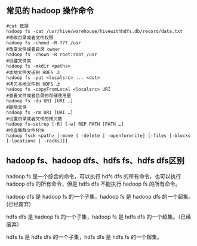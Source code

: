 
## 常见的 hadoop 操作命令

```
#cat 数据
hadoop fs -cat /usr/hive/warehouse/hivewithhdfs.db/record/data.txt
#修改目录或者文件权限
hadoop fs -chmod -R 777 /usr
#改变文件或者目录 owner
hadoop fs -chown -R root:root /usr
#创建文件夹
hadoop fs -mkdir <paths>
#本地文件发送到 HDFS 上
hadoop fs -put <localsrc> ... <dst>
#拷贝本地文件到 HDFS 上
hadoop fs -copyFromLocal <localsrc> URI
#查看文件或者目录的存储使用量
hadoop fs -du URI [URI …]
#删除文件
hadoop fs -rm URI [URI …]
#设置目录或者文件的拷贝数
hadoop fs–setrep [-R] [-w] REP PATH [PATH …]
#检查集群文件坏块
hadoop fsck <path> [-move | -delete | -openforwrite] [-files [-blocks [-locations | -racks]]]
```



## hadoop fs、hadoop dfs、hdfs fs、hdfs dfs区别

hadoop fs 是一个综合的命令，可以执行 hdfs dfs 的所有命令，也可以执行 hadoop dfs 的所有命令，但是 hdfs dfs 不能执行 hadoop fs 的所有命令。

hadoop dfs 是 hadoop fs 的一个子集，hadoop fs 是 hadoop dfs 的一个超集。 (已经废弃)

hdfs dfs 是 hadoop fs 的一个子集，hadoop fs 是 hdfs dfs 的一个超集。（已经废弃）

hdfs fs 是 hdfs dfs 的一个子集，hdfs dfs 是 hdfs fs 的一个超集。

